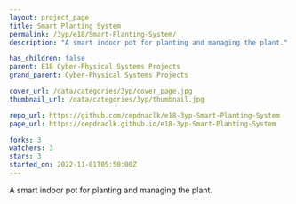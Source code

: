 ```yaml
---
layout: project_page
title: Smart Planting System
permalink: /3yp/e18/Smart-Planting-System/
description: "A smart indoor pot for planting and managing the plant."

has_children: false
parent: E18 Cyber-Physical Systems Projects
grand_parent: Cyber-Physical Systems Projects

cover_url: /data/categories/3yp/cover_page.jpg
thumbnail_url: /data/categories/3yp/thumbnail.jpg

repo_url: https://github.com/cepdnaclk/e18-3yp-Smart-Planting-System
page_url: https://cepdnaclk.github.io/e18-3yp-Smart-Planting-System

forks: 3
watchers: 3
stars: 3
started_on: 2022-11-01T05:50:00Z
---
```

A smart indoor pot for planting and managing the plant.

